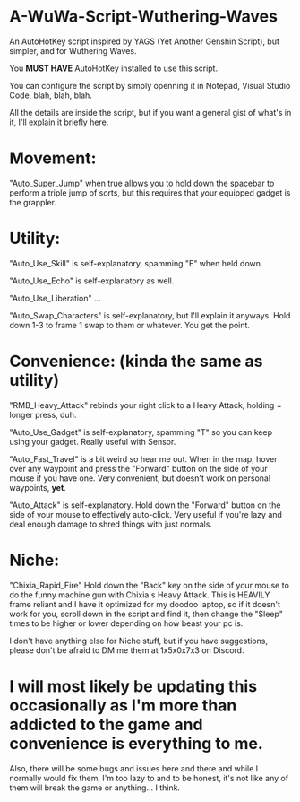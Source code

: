 # A-WuWa-Script-Wuthering-Waves
An AutoHotKey script inspired by YAGS (Yet Another Genshin Script), but simpler, and for Wuthering Waves.

You **MUST HAVE** AutoHotKey installed to use this script.

You can configure the script by simply openning it in Notepad, Visual Studio Code, blah, blah, blah.

All the details are inside the script, but if you want a general gist of what's in it, I'll explain it briefly here.

# Movement: 

"Auto_Super_Jump" when true allows you to hold down the spacebar to perform a triple jump of sorts, but this requires that your equipped gadget is the grappler.

# Utility:

"Auto_Use_Skill" is self-explanatory, spamming "E" when held down.

"Auto_Use_Echo" is self-explanatory as well.

"Auto_Use_Liberation" ...

"Auto_Swap_Characters" is self-explanatory, but I'll explain it anyways. Hold down 1-3 to frame 1 swap to them or whatever. You get the point.


# Convenience: (kinda the same as utility)

"RMB_Heavy_Attack" rebinds your right click to a Heavy Attack, holding = longer press, duh.

"Auto_Use_Gadget" is self-explanatory, spamming "T" so you can keep using your gadget. Really useful with Sensor.

"Auto_Fast_Travel" is a bit weird so hear me out. When in the map, hover over any waypoint and press the "Forward" button on the side of your mouse if you have one. Very convenient, but doesn't work on personal waypoints, **yet**.

"Auto_Attack" is self-explanatory. Hold down the "Forward" button on the side of your mouse to effectively auto-click. Very useful if you're lazy and deal enough damage to shred things with just normals.

# Niche:

"Chixia_Rapid_Fire" Hold down the "Back" key on the side of your mouse to do the funny machine gun with Chixia's Heavy Attack. This is HEAVILY frame reliant and I have it optimized for my doodoo laptop, so if it doesn't work for you, scroll down in the script and find it, then change the "Sleep" times to be higher or lower depending on how beast your pc is.

I don't have anything else for Niche stuff, but if you have suggestions, please don't be afraid to DM me them at 1x5x0x7x3 on Discord.

# I will most likely be updating this occasionally as I'm more than addicted to the game and convenience is everything to me.

Also, there will be some bugs and issues here and there and while I normally would fix them, I'm too lazy to and to be honest, it's not like any of them will break the game or anything... I think.
